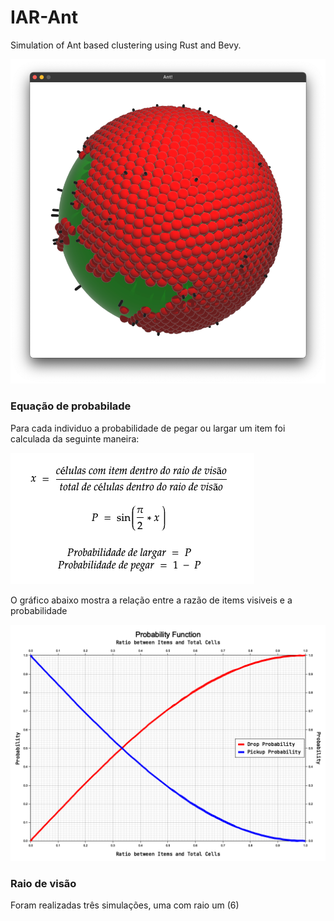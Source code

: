 # IAR-Ant

Simulation of Ant based clustering using Rust and Bevy.

![showcase.png](showcase.png)

### Equação de probabilade

Para cada individuo a probabilidade de pegar ou largar um item foi calculada da seguinte maneira:

![equation.png](equation.png)

O gráfico abaixo mostra a relação entre a razão de items visiveis e a probabilidade

![probability_function](assets/img/probability_function.png)

### Raio de visão

Foram realizadas três simulações, uma com raio um (6)